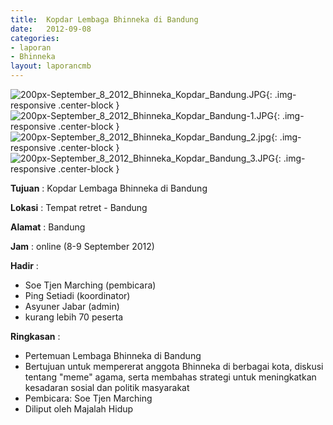 ```yaml
---	
title: 	Kopdar Lembaga Bhinneka di Bandung
date: 	2012-09-08
categories:	
- laporan	
- Bhinneka	
layout: laporancmb	
---	
```

	
![200px-September_8_2012_Bhinneka_Kopdar_Bandung.JPG](/uploads/200px-September_8_2012_Bhinneka_Kopdar_Bandung.JPG){: .img-responsive .center-block }	
![200px-September_8_2012_Bhinneka_Kopdar_Bandung-1.JPG](/uploads/200px-September_8_2012_Bhinneka_Kopdar_Bandung-1.JPG){: .img-responsive .center-block }	
![200px-September_8_2012_Bhinneka_Kopdar_Bandung_2.jpg](/uploads/200px-September_8_2012_Bhinneka_Kopdar_Bandung_2.JPG){: .img-responsive .center-block }	
![200px-September_8_2012_Bhinneka_Kopdar_Bandung_3.JPG](/uploads/200px-September_8_2012_Bhinneka_Kopdar_Bandung_3.JPG){: .img-responsive .center-block }		

**Tujuan** :	Kopdar Lembaga Bhinneka di Bandung
	
**Lokasi** :	Tempat retret - Bandung
	
**Alamat** : 	Bandung
	
**Jam** :	online (8-9 September 2012)
	
**Hadir** :	
*	Soe Tjen Marching (pembicara)
*	Ping Setiadi (koordinator)
*	Asyuner Jabar (admin)
*	kurang lebih 70 peserta

**Ringkasan** :	
*	Pertemuan Lembaga Bhinneka di Bandung
*	Bertujuan untuk mempererat anggota Bhinneka di berbagai kota, diskusi tentang "meme" agama, serta membahas strategi untuk meningkatkan kesadaran sosial dan politik masyarakat
*	Pembicara: Soe Tjen Marching
*	Diliput oleh Majalah Hidup
